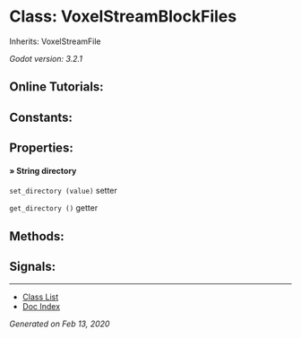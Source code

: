 # Class: VoxelStreamBlockFiles

Inherits: VoxelStreamFile

_Godot version: 3.2.1_


## Online Tutorials: 



## Constants:


## Properties:

#### » String directory

`set_directory (value)` setter

`get_directory ()` getter



## Methods:


## Signals:


---
* [Class List](Class_List.md)
* [Doc Index](../01_get-started.md)

_Generated on Feb 13, 2020_
